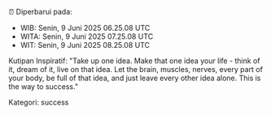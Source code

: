 ⏰ Diperbarui pada:
- WIB: Senin, 9 Juni 2025 06.25.08 UTC
- WITA: Senin, 9 Juni 2025 07.25.08 UTC
- WIT: Senin, 9 Juni 2025 08.25.08 UTC

Kutipan Inspiratif:
"Take up one idea. Make that one idea your life - think of it, dream of it, live on that idea. Let the brain, muscles, nerves, every part of your body, be full of that idea, and just leave every other idea alone. This is the way to success."


Kategori: success

